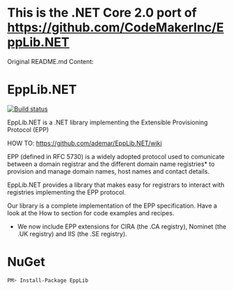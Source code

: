 # This is the .NET Core 2.0 port of https://github.com/CodeMakerInc/EppLib.NET

Original README.md Content:

# EppLib.NET 

[![Build status](https://ci.appveyor.com/api/projects/status/dxtxp3tjjgne87ar)](https://ci.appveyor.com/project/AdemarGonzalez/epplib-net)

EppLib.NET is a .NET library implementing the Extensible Provisioning Protocol (EPP)

HOW TO: https://github.com/ademar/EppLib.NET/wiki

EPP (defined in RFC 5730) is a widely adopted protocol used to comunicate between a domain registrar and the different domain name registries* to provision and manage domain names, host names and contact details. 

EppLib.NET provides a library that makes easy for registrars to interact with registries implementing the EPP protocol.

Our library is a complete implementation of the EPP specification. Have a look at the How to section for code examples and recipes.

* We now include EPP extensions for CIRA (the .CA registry), Nominet (the .UK registry) and IIS (the .SE registry).

# NuGet

```bash
PM> Install-Package EppLib
```
